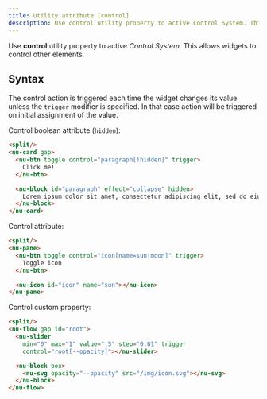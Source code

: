 ```yaml
---
title: Utility attribute [control]
description: Use control utility property to active Control System. This allows widgets to control other elements.
---
```


Use **control** utility property to active *Control System*. This allows widgets to control other elements.

## Syntax

The control action is triggered each time the widget changes its value unless the `trigger` modifier is specified. In that case action will be triggered on initial assignment of the value.

Control boolean attribute (`hidden`):

```html
<split/>
<nu-card gap>
  <nu-btn toggle control="paragraph[!hidden]" trigger>
    Click me!
  </nu-btn>

  <nu-block id="paragraph" effect="collapse" hidden>
    Lorem ipsum dolor sit amet, consectetur adipiscing elit, sed do eiusmod tempor incididunt ut labore et dolore magna aliqua. Ut enim ad minim veniam, quis nostrud exercitation ullamco laboris nisi ut aliquip ex ea commodo consequat.
  </nu-block>
</nu-card>
```

Control attribute:

```html
<split/>
<nu-pane>
  <nu-btn toggle control="icon[name=sun|moon]" trigger>
    Toggle icon
  </nu-btn>

  <nu-icon id="icon" name="sun"></nu-icon>
</nu-pane>
```

Control custom property:

```html
<split/>
<nu-flow gap id="root">
  <nu-slider
    min="0" max="1" value=".5" step="0.01" trigger
    control="root[--opacity]"></nu-slider>

  <nu-block box>
    <nu-svg opacity="--opacity" src="/img/icon.svg"></nu-svg>
  </nu-block>
</nu-flow>
```
